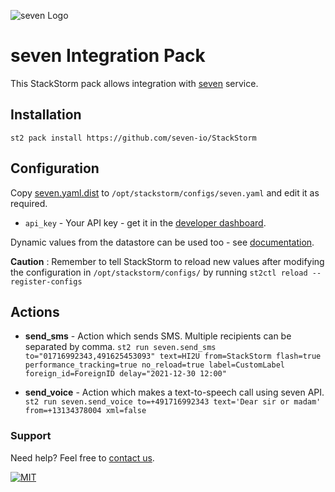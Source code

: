 ![](https://www.seven.io/wp-content/uploads/Logo.svg "seven Logo")

# seven Integration Pack

This StackStorm pack allows integration with [seven](https://www.seven.io/) service.

## Installation

`st2 pack install https://github.com/seven-io/StackStorm`

## Configuration

Copy [seven.yaml.dist](seven.yaml.dist) to `/opt/stackstorm/configs/seven.yaml` and edit
it as required.

- ``api_key`` - Your API key - get it in
  the [developer dashboard](https://app.seven.io/developer).

Dynamic values from the datastore can be used too -
see [documentation](https://docs.stackstorm.com/reference/pack_configs.html).

**Caution** : Remember to tell StackStorm to reload new values after modifying the
configuration in `/opt/stackstorm/configs/` by running `st2ctl reload --register-configs`

## Actions

- **send_sms** - Action which sends SMS. Multiple recipients can be separated by comma.
  `st2 run seven.send_sms to="01716992343,491625453093" text=HI2U from=StackStorm flash=true performance_tracking=true no_reload=true label=CustomLabel foreign_id=ForeignID delay="2021-12-30 12:00"`

- **send_voice** - Action which makes a text-to-speech call using seven API.
  `st2 run seven.send_voice to=+491716992343 text='Dear sir or madam' from=+13134378004 xml=false`

### Support

Need help? Feel free to [contact us](https://www.seven.io/en/company/contact/).

[![MIT](https://img.shields.io/badge/License-MIT-teal.svg)](LICENSE)
